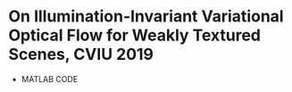 # On Illumination-Invariant Variational Optical Flow for Weakly Textured Scenes, CVIU 2019
* MATLAB CODE
